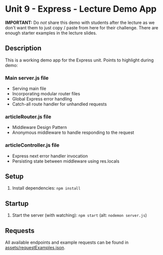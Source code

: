 # Unit 9 - Express - Lecture Demo App

**IMPORTANT:** Do _not_ share this demo with students after the lecture as we don't want them to just copy / paste from here for their challenge. There are enough starter examples in the lecture slides.

## Description

This is a working demo app for the Express unit. Points to highlight during demo:

### Main server.js file

- Serving main file
- Incorporating modular router files
- Global Express error handling
- Catch-all route handler for unhandled requests

### articleRouter.js file

- Middleware Design Pattern
- Anonymous middleware to handle responding to the request

### articleController.js file

- Express next error handler invocation
- Persisting state between middleware using res.locals

## Setup

1. Install dependencies: `npm install`

## Startup

1. Start the server (with watching): `npm start` (alt: `nodemon server.js`)

## Requests

All available endpoints and example requests can be found in [assets/requestExamples.json](./assets/requestExamples.json).
